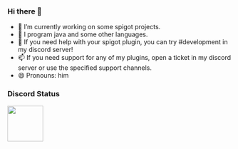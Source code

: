 ### Hi there 👋


- 🔭 I’m currently working on some spigot projects.
- 🌱 I program java and some other languages.
- 💬 If you need help with your spigot plugin, you can try #development in my discord server!
- 📫 If you need support for any of my plugins, open a ticket in my discord server or use the specified support channels.
- 😄 Pronouns: him
### Discord Status
<a href="https://discord.com/users/771086926517764116">
<img height="80px" src="https://discord.c99.nl/widget/theme-4/771086926517764116.png" />
</a>
